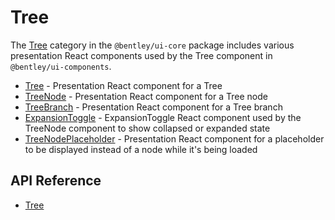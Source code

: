 # Tree

The [Tree]($ui-core:Tabs) category in the `@bentley/ui-core` package includes
various presentation React components used by the Tree component in `@bentley/ui-components`.

- [Tree]($ui-core) - Presentation React component for a Tree
- [TreeNode]($ui-core) - Presentation React component for a Tree node
- [TreeBranch]($ui-core) - Presentation React component for a Tree branch
- [ExpansionToggle]($ui-core) - ExpansionToggle React component used by the TreeNode component to show collapsed or expanded state
- [TreeNodePlaceholder]($ui-core) - Presentation React component for a placeholder to be displayed instead of a node while it's being loaded

## API Reference

- [Tree]($ui-core:Tree)
